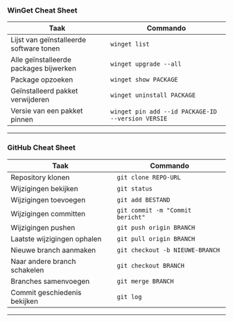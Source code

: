 ### **WinGet Cheat Sheet**

Taak | Commando
--- | ---
Lijst van geïnstalleerde software tonen | `winget list`
Alle geïnstalleerde packages bijwerken | `winget upgrade --all`
Package opzoeken | `winget show PACKAGE`
Geïnstalleerd pakket verwijderen | `winget uninstall PACKAGE`
Versie van een pakket pinnen | `winget pin add --id PACKAGE-ID --version VERSIE`

---

### **GitHub Cheat Sheet**

Taak | Commando
--- | ---
Repository klonen | `git clone REPO-URL`
Wijzigingen bekijken | `git status`
Wijzigingen toevoegen | `git add BESTAND`
Wijzigingen committen | `git commit -m "Commit bericht"`
Wijzigingen pushen | `git push origin BRANCH`
Laatste wijzigingen ophalen | `git pull origin BRANCH`
Nieuwe branch aanmaken | `git checkout -b NIEUWE-BRANCH`
Naar andere branch schakelen | `git checkout BRANCH`
Branches samenvoegen | `git merge BRANCH`
Commit geschiedenis bekijken | `git log`


---
